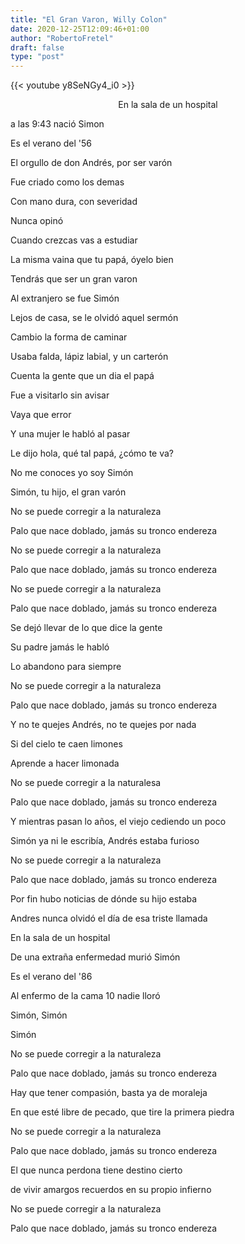 ```yaml
---
title: "El Gran Varon, Willy Colon"
date: 2020-12-25T12:09:46+01:00
author: "RobertoFretel"
draft: false
type: "post"
---
```


{{< youtube y8SeNGy4_i0 >}}

<p style="text-align: center;">
En la sala de un hospital

a las 9:43 nació Simon

Es el verano del '56

El orgullo de don Andrés, por ser varón

Fue criado como los demas

Con mano dura, con severidad

Nunca opinó

Cuando crezcas vas a estudiar

La misma vaina que tu papá, óyelo bien

Tendrás que ser un gran varon

Al extranjero se fue Simón

Lejos de casa, se le olvidó aquel sermón

Cambio la forma de caminar

Usaba falda, lápiz labial, y un carterón

Cuenta la gente que un dia el papá

Fue a visitarlo sin avisar

Vaya que error

Y una mujer le habló al pasar

Le dijo hola, qué tal papá, ¿cómo te va?

No me conoces yo soy Simón

Simón, tu hijo, el gran varón

No se puede corregir a la naturaleza

Palo que nace doblado, jamás su tronco endereza

No se puede corregir a la naturaleza

Palo que nace doblado, jamás su tronco endereza

No se puede corregir a la naturaleza

Palo que nace doblado, jamás su tronco endereza

Se dejó llevar de lo que dice la gente

Su padre jamás le habló

Lo abandono para siempre

No se puede corregir a la naturaleza

Palo que nace doblado, jamás su tronco endereza

Y no te quejes Andrés, no te quejes por nada

Si del cielo te caen limones

Aprende a hacer limonada

No se puede corregir a la naturalesa

Palo que nace doblado, jamás su tronco endereza

Y mientras pasan lo años, el viejo cediendo un poco

Simón ya ni le escribía, Andrés estaba furioso

No se puede corregir a la naturaleza

Palo que nace doblado, jamás su tronco endereza

Por fin hubo noticias de dónde su hijo estaba

Andres nunca olvidó el día de esa triste llamada

En la sala de un hospital

De una extraña enfermedad murió Simón

Es el verano del '86

Al enfermo de la cama 10 nadie lloró

Simón, Simón

Simón

No se puede corregir a la naturaleza

Palo que nace doblado, jamás su tronco endereza

Hay que tener compasión, basta ya de moraleja

En que esté libre de pecado, que tire la primera piedra

No se puede corregir a la naturaleza

Palo que nace doblado, jamás su tronco endereza

El que nunca perdona tiene destino cierto

de vivir amargos recuerdos en su propio infierno

No se puede corregir a la naturaleza

Palo que nace doblado, jamás su tronco endereza
</p>